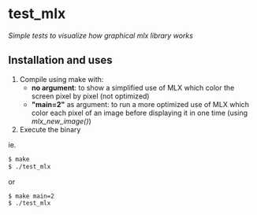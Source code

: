 # test_mlx
*Simple tests to visualize how graphical mlx library works*

## Installation and uses
1. Compile using make with:
	* **no argument**: to show a simplified use of MLX which color the screen pixel by pixel (not optimized)
	* **"main=2"** as argument: to run a more optimized use of MLX which color each pixel of an image before displaying it in one time (using *mlx_new_image()*)
2. Execute the binary

ie.
```sh
$ make
$ ./test_mlx
```
or
```sh
$ make main=2
$ ./test_mlx
```